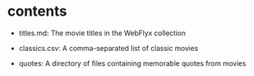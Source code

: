 # contents


* titles.md: The movie titles in the WebFlyx collection

* classics.csv: A comma-separated list of classic movies

* quotes: A directory of files containing memorable quotes from movies
